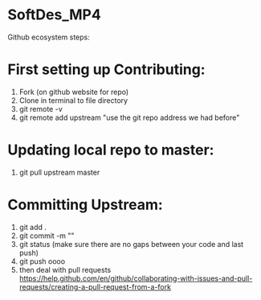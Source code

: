 # SoftDes_MP4

Github ecosystem steps:
# First setting up Contributing: 
1. Fork (on github website for repo)
2. Clone in terminal to file directory
3. git remote -v
4. git remote add upstream "use the git repo address we had before"
# Updating local repo to master:
1. git pull upstream master
# Committing Upstream:
1. git add .
2. git commit -m ""
3. git status    (make sure there are no gaps between your code and last push)
4. git push oooo
5. then deal with pull requests https://help.github.com/en/github/collaborating-with-issues-and-pull-requests/creating-a-pull-request-from-a-fork